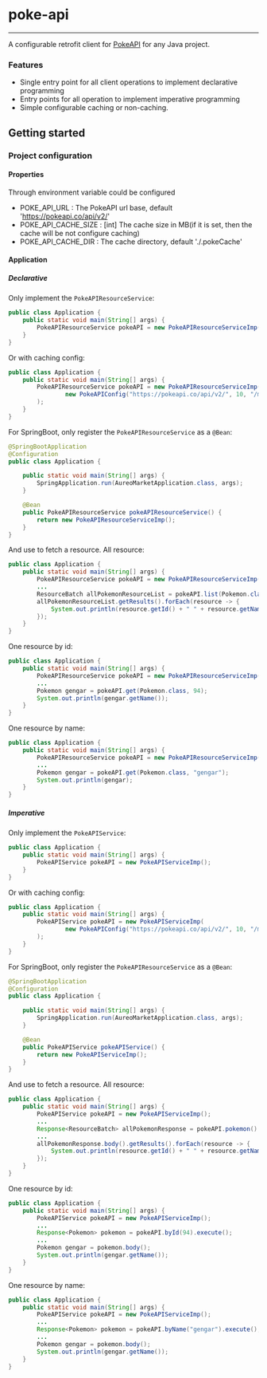 # poke-api

---
A configurable retrofit client for [PokeAPI](https://pokeapi.co/) for any Java project.
### Features
- Single entry point for all client operations to implement declarative programming
- Entry points for all operation to implement imperative programming
- Simple configurable caching or non-caching.
## Getting started
### Project configuration
#### Properties
Through environment variable could be configured
- POKE_API_URL : The PokeAPI url base, default 'https://pokeapi.co/api/v2/'
- POKE_API_CACHE_SIZE : [int] The cache size in MB(if it is set, then the cache will be not configure caching)
- POKE_API_CACHE_DIR : The cache directory, default './.pokeCache'
#### Application
##### Declarative
Only implement the `PokeAPIResourceService`:
```java
public class Application {
    public static void main(String[] args) {
        PokeAPIResourceService pokeAPI = new PokeAPIResourceServiceImp();
    }    
}
```
Or with caching config:
```java
public class Application {
    public static void main(String[] args) {
        PokeAPIResourceService pokeAPI = new PokeAPIResourceServiceImp(
                new PokeAPIConfig("https://pokeapi.co/api/v2/", 10, "/my/cache/dir/path")
        );
    }    
}
```
For SpringBoot, only register the `PokeAPIResourceService` as a `@Bean`:
```java
@SpringBootApplication
@Configuration
public class Application {

	public static void main(String[] args) {
		SpringApplication.run(AureoMarketApplication.class, args);
	}

	@Bean
	public PokeAPIResourceService pokeAPIResourceService() {
		return new PokeAPIResourceServiceImp();
	}
}
```
And use to fetch a resource.
All resource:
```java
public class Application {
    public static void main(String[] args) {
        PokeAPIResourceService pokeAPI = new PokeAPIResourceServiceImp();
        ...
        ResourceBatch allPokemonResourceList = pokeAPI.list(Pokemon.class);
        allPokemonResourceList.getResults().forEach(resource -> {
            System.out.println(resource.getId() + " " + resource.getName());
        });
    }
}
```
One resource by id:
```java
public class Application {
    public static void main(String[] args) {
        PokeAPIResourceService pokeAPI = new PokeAPIResourceServiceImp();
        ...
        Pokemon gengar = pokeAPI.get(Pokemon.class, 94);
        System.out.println(gengar.getName());
    }
}
```
One resource by name:
```java
public class Application {
    public static void main(String[] args) {
        PokeAPIResourceService pokeAPI = new PokeAPIResourceServiceImp();
        ...
        Pokemon gengar = pokeAPI.get(Pokemon.class, "gengar");
        System.out.println(gengar);
    }
}
```
##### Imperative
Only implement the `PokeAPIService`:
```java
public class Application {
    public static void main(String[] args) {
        PokeAPIService pokeAPI = new PokeAPIServiceImp();
    }    
}
```
Or with caching config:
```java
public class Application {
    public static void main(String[] args) {
        PokeAPIService pokeAPI = new PokeAPIServiceImp(
                new PokeAPIConfig("https://pokeapi.co/api/v2/", 10, "/my/cache/dir/path")
        );
    }    
}
```
For SpringBoot, only register the `PokeAPIResourceService` as a `@Bean`:
```java
@SpringBootApplication
@Configuration
public class Application {

	public static void main(String[] args) {
		SpringApplication.run(AureoMarketApplication.class, args);
	}

	@Bean
	public PokeAPIService pokeAPIService() {
		return new PokeAPIServiceImp();
	}
}
```
And use to fetch a resource.
All resource:
```java
public class Application {
    public static void main(String[] args) {
        PokeAPIService pokeAPI = new PokeAPIServiceImp();
        ...
        Response<ResourceBatch> allPokemonResponse = pokeAPI.pokemon().list().execute();
        ...
        allPokemonResponse.body().getResults().forEach(resource -> {
            System.out.println(resource.getId() + " " + resource.getName());
        });
    }
}
```
One resource by id:
```java
public class Application {
    public static void main(String[] args) {
        PokeAPIService pokeAPI = new PokeAPIServiceImp();
        ...
        Response<Pokemon> pokemon = pokeAPI.byId(94).execute();
        ...
        Pokemon gengar = pokemon.body();
        System.out.println(gengar.getName());
    }
}
```
One resource by name:
```java
public class Application {
    public static void main(String[] args) {
        PokeAPIService pokeAPI = new PokeAPIServiceImp();
        ...
        Response<Pokemon> pokemon = pokeAPI.byName("gengar").execute();
        ...
        Pokemon gengar = pokemon.body();
        System.out.println(gengar.getName());
    }
}
```